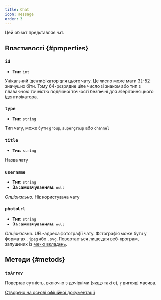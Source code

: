 ```yaml
---
title: Chat
icon: message
order: 3
---
```


Цей об'єкт представляє чат.

## Властивості {#properties}

### `id`

- **Тип:** `int`

Унікальний ідентифікатор для цього чату. Це число може мати 32-52 значущих біти. Тому 64-розрядне ціле число зі знаком або тип з плаваючою точністю подвійної точності безпечні для зберігання цього ідентифікатора.

### `type`

- **Тип:** `string`

Тип чату, може бути `group`, `supergroup` або `channel`

### `title`

- **Тип:** `string`

Назва чату

### `username`

- **Тип:** `string`
- **За замовчуванням:** `null`

*Опціонально.* Нік користувача чату

### `photoUrl`

- **Тип:** `string`
- **За замовчуванням:** `null`

*Опціонально.* URL-адреса фотографії чату. Фотографія може бути у форматах `.jpeg` або `.svg`. Повертається лише для веб-програм, запущених із [меню вкладень](https://core.telegram.org/bots/webapps#adding-bots-to-the-attachment-menu).

## Методи {#metods}

### `toArray`

Повертає сутність, включно з дочірніми (якщо такі є), у вигляді масива.

[Створено на основі офіційної документації](https://core.telegram.org/bots/webapps#webappchat)